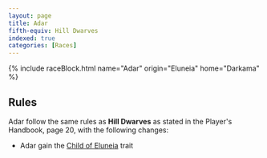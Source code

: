 ```yaml
---
layout: page
title: Adar
fifth-equiv: Hill Dwarves
indexed: true
categories: [Races]
---
```


{% include raceBlock.html name="Adar" origin="Eluneia" home="Darkama" %}

## Rules

Adar follow the same rules as **Hill Dwarves** as stated in the Player's Handbook, page 20, with the following changes:

- Adar gain the [Child of Eluneia](/rules/child_of_eluneia) trait
